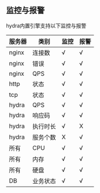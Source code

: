 ## 监控与报警

hydra内置引擎支持以下监控与报警

|服务器|类别|监控|报警|
|----|----|----|----|
|nginx|连接数|√|√|
|nginx|错误|√|√|
|nginx|QPS|√|√|
|http|状态|√|√|
|tcp|状态|√|√|
|hydra|QPS|√|√|
|hydra|响应码|√|√|
|hydra|执行时长|√|X|
|hydra|服务个数|X|√|
|所有|CPU|√|√|
|所有|内存|√|√|
|所有|硬盘|√|√|
|DB|业务状态|√|√|